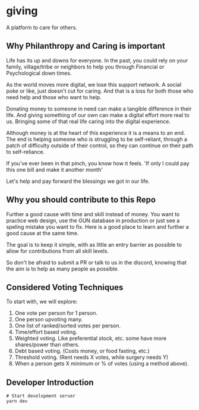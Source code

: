 # giving

A platform to care for others.

## Why Philanthropy and Caring is important

Life has its up and downs for everyone.
In the past, you could rely on your family,
village/tribe or neighbors to help you through
Financial or Psychological down times.

As the world moves more digital, we lose this
support network. A social poke or like, just doesn't
cut for caring. And that is a loss for both those
who need help and those who want to help.

Donating money to someone in need can make a tangible
difference in their life. And giving something of our own
can make a digital effort more real to us.
Bringing some of that real life caring into the digital
experience.

Although money is at the heart of this experience it is a
means to an end. The end is helping someone who is struggling
to be self-reliant, through a patch of difficulty outside
of their control, so they can continue on their path to
self-reliance.

If you've ever been in that pinch, you know how it feels.
'If only I could pay this one bill and make it another month'

Let's help and pay forward the blessings we got in our life.

## Why you should contribute to this Repo

Further a good cause with time and skill instead of money.
You want to practice web design, use the GUN database in production
or just see a speling mistake you want to fix.
Here is a good place to learn and further a good cause at the same time.

The goal is to keep it simple, with as little an entry barrier as
possible to allow for contributions from all skill levels.

So don't be afraid to submit a PR or talk to us in the discord,
knowing that the aim is to help as many people as possible.

## Considered Voting Techniques

To start with, we will explore:
1. One vote per person for 1 person.
2. One person upvoting many.
3. One list of ranked/sorted votes per person.
4. Time/effort based voting.
5. Weighted voting. Like preferential stock, etc. some have more shares/power than others.
6. Debt based voting. (Costs money, or food fasting, etc.)
7. Threshold voting. (Rent needs X votes, while surgery needs Y)
8.  When a person gets X minimum or % of votes (using a method above).

## Developer Introduction

```
# Start development server
yarn dev
```
